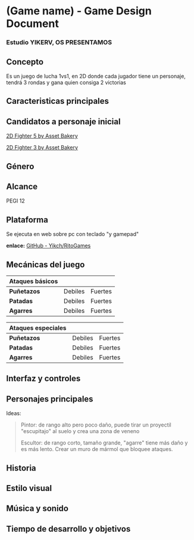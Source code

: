 # (Game name) - Game Design Document

### Estudio YIKERV, OS PRESENTAMOS

## Concepto

Es un juego de lucha 1vs1, en 2D donde cada jugador tiene un personaje, tendrá 3 rondas y gana quien consiga 2 victorias

## Caracteristicas principales

## Candidatos a personaje inicial

[2D Fighter 5 by Asset Bakery](https://assetbakery.itch.io/2d-fighter-5)

[2D Fighter 3 by Asset Bakery](https://assetbakery.itch.io/2d-fighter-3)



## Género

## Alcance

PEGI 12

## Plataforma

Se ejecuta en web sobre pc con teclado "y gamepad"

**enlace:** [GitHub - Yikch/RitoGames](https://github.com/Yikch/RitoGames)



## Mecánicas del juego

| Ataques básicos |         |         |
| --------------- | ------- | ------- |
| **Puñetazos**   | Debiles | Fuertes |
| **Patadas**     | Debiles | Fuertes |
| **Agarres**     | Debiles | Fuertes |

| Ataques especiales |         |         |
| ------------------ | ------- | ------- |
| **Puñetazos**      | Debiles | Fuertes |
| **Patadas**        | Debiles | Fuertes |
| **Agarres**        | Debiles | Fuertes |

## Interfaz y controles

## Personajes principales

Ideas: 

> Pintor: de rango alto pero poco daño, puede tirar un proyectil "escupitajo" al suelo y crea una zona de veneno
> 
> Escultor: de rango corto, tamaño grande, "agarre" tiene más daño y es más lento. Crear un muro de mármol que bloquee ataques.

## Historia

## Estilo visual

## Música y sonido

## Tiempo de desarrollo y objetivos
